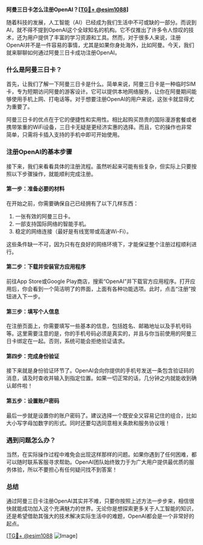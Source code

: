 **阿曼三日卡怎么注册OpenAI？[[TG💪+ @esim1088](https://t.me/s/esim1088)]**

随着科技的发展，人工智能（AI）已经成为我们生活中不可或缺的一部分。而说到AI，就不得不提到OpenAI这个全球知名的机构。它不仅推出了许多令人惊叹的技术，还为用户提供了丰富的学习资源和工具。然而，对于很多人来说，注册OpenAI并不是一件容易的事情，尤其是如果你身处海外，比如阿曼。今天，我们就来聊聊如何通过阿曼三日卡成功注册OpenAI。

### 什么是阿曼三日卡？

首先，让我们了解一下阿曼三日卡是什么。简单来说，阿曼三日卡是一种临时SIM卡，专为短期访问阿曼的游客设计。它可以提供本地网络服务，让你在阿曼期间能够使用手机上网、打电话等。对于想要注册OpenAI的用户来说，这张卡就显得尤为重要了。

阿曼三日卡的优点在于它的便捷性和实用性。相比起购买昂贵的国际漫游套餐或者携带笨重的WiFi设备，三日卡无疑是更经济实惠的选择。而且，它的操作也非常简单，只需将卡插入支持的手机中即可开始使用。

### 注册OpenAI的基本步骤

接下来，我们来看看具体的注册流程。虽然听起来可能有些复杂，但实际上只要按照以下步骤操作，就能顺利完成注册。

#### 第一步：准备必要的材料

在开始之前，你需要确保自己已经拥有了以下几样东西：

1. 一张有效的阿曼三日卡。
2. 一部支持国际网络的智能手机。
3. 稳定的网络连接（最好是有线宽带或高速Wi-Fi）。

这些条件缺一不可，因为只有在良好的网络环境下，才能保证整个注册过程顺利进行。

#### 第二步：下载并安装官方应用程序

前往App Store或Google Play商店，搜索“OpenAI”并下载官方应用程序。打开应用后，你会看到一个简洁明了的界面，上面有各种功能选项。此时，点击“注册”按钮进入下一步。

#### 第三步：填写个人信息

在注册页面上，你需要填写一些基本的信息，包括姓名、邮箱地址以及手机号码等。这里需要注意的是，你的手机号码必须是真实的，并且与你当前使用的阿曼三日卡绑定在一起。否则，系统可能会拒绝验证请求。

#### 第四步：完成身份验证

接下来就是身份验证环节了。OpenAI会向你提供的手机号发送一条包含验证码的消息，请及时查收并输入到指定位置。如果一切正常的话，几分钟之内就能收到确认邮件啦！

#### 第五步：设置账户密码

最后一步就是设置你的账户密码了。建议选择一个既安全又容易记住的组合，比如大小写字母加数字的形式。同时还要勾选同意相关条款和服务协议哦！

### 遇到问题怎么办？

当然，在实际操作过程中难免会出现这样那样的问题。如果你遇到了任何困难，都可以随时联系客服寻求帮助。OpenAI团队始终致力于为广大用户提供最优质的服务体验，所以不要担心有任何疑问找不到答案！

### 总结

通过阿曼三日卡注册OpenAI其实并不难，只要你按照上述方法一步步来，相信很快就能成功加入这个充满魅力的世界。无论你是想探索更多关于人工智能的知识，还是希望借助其强大的技术解决实际生活中的难题，OpenAI都会是一个非常好的起点。

[[TG💪+ @esim1088](https://t.me/s/esim1088) ![Image](https://i.postimg.cc/4NQfJmqS/Snipaste-2025-05-13-00-14-12.png)]